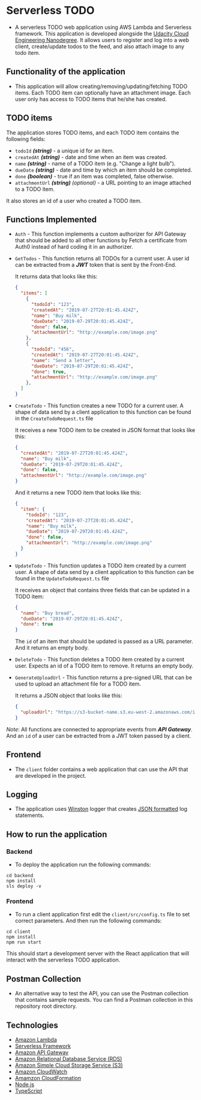 # Serverless TODO

- A serverless TODO web application using AWS Lambda and Serverless framework. This application is developed alongside the [Udacity Cloud Engineering Nanodegree](https://www.udacity.com/course/cloud-developer-nanodegree--nd9990). It allows users to register and log into a web client, create/update todos to the feed, and also attach image to any todo item.

## Functionality of the application

- This application will allow creating/removing/updating/fetching TODO items. Each TODO item can optionally have an attachment image. Each user only has access to TODO items that he/she has created.

## TODO items

The application stores TODO items, and each TODO item contains the following fields:

- `todoId` ***(string)*** - a unique id for an item.
- `createdAt` ***(string)*** - date and time when an item was created.
- `name` ***(string)*** - name of a TODO item (e.g. "Change a light bulb").
- `dueDate` ***(string)*** - date and time by which an item should be completed.
- `done` ***(boolean)*** - true if an item was completed, false otherwise.
- `attachmentUrl` ***(string)*** *(optional)* - a URL pointing to an image attached to a TODO item.

It also stores an id of a user who created a TODO item.

## Functions Implemented

- `Auth` - This function implements a custom authorizer for API Gateway that should be added to all other functions by Fetch a certificate from Auth0 instead of hard coding it in an authorizer.

- `GetTodos` - This function returns all TODOs for a current user. A user id can be extracted from a ***JWT*** token that is sent by the Front-End.

  It returns data that looks like this:

  ```json
  {
    "items": [
      {
        "todoId": "123",
        "createdAt": "2019-07-27T20:01:45.424Z",
        "name": "Buy milk",
        "dueDate": "2019-07-29T20:01:45.424Z",
        "done": false,
        "attachmentUrl": "http://example.com/image.png"
      },
      {
        "todoId": "456",
        "createdAt": "2019-07-27T20:01:45.424Z",
        "name": "Send a letter",
        "dueDate": "2019-07-29T20:01:45.424Z",
        "done": true,
        "attachmentUrl": "http://example.com/image.png"
      },
    ]
  }
  ```

- `CreateTodo` - This function creates a new TODO for a current user. A shape of data send by a client application to this function can be found in the `CreateTodoRequest.ts` file

  It receives a new TODO item to be created in JSON format that looks like this:

  ```json
  {
    "createdAt": "2019-07-27T20:01:45.424Z",
    "name": "Buy milk",
    "dueDate": "2019-07-29T20:01:45.424Z",
    "done": false,
    "attachmentUrl": "http://example.com/image.png"
  }
  ```

  And it returns a new TODO item that looks like this:

  ```json
  {
    "item": {
      "todoId": "123",
      "createdAt": "2019-07-27T20:01:45.424Z",
      "name": "Buy milk",
      "dueDate": "2019-07-29T20:01:45.424Z",
      "done": false,
      "attachmentUrl": "http://example.com/image.png"
    }
  }
  ```

- `UpdateTodo` - This function updates a TODO item created by a current user. A shape of data send by a client application to this function can be found in the `UpdateTodoRequest.ts` file

  It receives an object that contains three fields that can be updated in a TODO item:

  ```json
  {
    "name": "Buy bread",
    "dueDate": "2019-07-29T20:01:45.424Z",
    "done": true
  }
  ```

  The `id` of an item that should be updated is passed as a URL parameter. And it returns an empty body.

- `DeleteTodo` - This function deletes a TODO item created by a current user. Expects an id of a TODO item to remove.
  It returns an empty body.

- `GenerateUploadUrl` - This function returns a pre-signed URL that can be used to upload an attachment file for a TODO item.

  It returns a JSON object that looks like this:

  ```json
  {
    "uploadUrl": "https://s3-bucket-name.s3.eu-west-2.amazonaws.com/image.png"
  }
  ```

*Note*: All functions are connected to appropriate events from ***API Gateway***. And an `id` of a user can be extracted from a JWT token passed by a client.

## Frontend

- The `client` folder contains a web application that can use the API that are developed in the project.

## Logging

- The application uses [Winston](https://github.com/winstonjs/winston) logger that creates [JSON formatted](https://stackify.com/what-is-structured-logging-and-why-developers-need-it/) log statements.

## How to run the application

### Backend

- To deploy the application run the following commands:

```shell
cd backend
npm install
sls deploy -v
```

### Frontend

- To run a client application first edit the `client/src/config.ts` file to set correct parameters. And then run the following commands:

```shell
cd client
npm install
npm run start
```

This should start a development server with the React application that will interact with the serverless TODO application.

## Postman Collection

- An alternative way to test the API, you can use the Postman collection that contains sample requests. You can find a Postman collection in this repository root directory.

## Technologies

- [Amazon Lambda](https://aws.amazon.com/lambda/)
- [Serverless Framework](https://serverless.com/)
- [Amazon API Gateway](https://aws.amazon.com/api-gateway/)
- [Amazon Relational Database Service (RDS)](https://aws.amazon.com/rds/)
- [Amazon Simple Cloud Storage Service (S3)](https://aws.amazon.com/s3/)
- [Amazon CloudWatch](https://aws.amazon.com/cloudwatch/)
- [Amamzon CloudFormation](https://aws.amazon.com/cloudformation/)
- [Node.js](https://nodejs.org/)
- [TypeScript](https://www.typescriptlang.org/)
